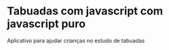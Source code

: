 # Tabuadas com javascript com javascript puro

Aplicativo para ajudar crianças no estudo de tabuadas
